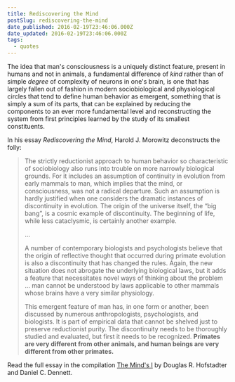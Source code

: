 ```yaml
---
title: Rediscovering the Mind
postSlug: rediscovering-the-mind
date_published: 2016-02-19T23:46:06.000Z
date_updated: 2016-02-19T23:46:06.000Z
tags:
  - quotes
---
```


The idea that man's consciousness is a uniquely distinct feature, present in humans and not in animals, a fundamental difference of *kind* rather than of simple *degree* of complexity of neurons in one's brain, is one that has largely fallen out of fashion in modern sociobiological and physiological circles that tend to define human behavior as emergent, something that is simply a sum of its parts, that can be explained by reducing the components to an ever more fundamental level and reconstructing the system from first principles learned by the study of its smallest constituents.

In his essay *Rediscovering the Mind*, Harold J. Morowitz deconstructs the folly:

> The strictly reductionist approach to human behavior so characteristic of sociobiology also runs into trouble on more narrowly biological grounds. For it includes an assumption of continuity in evolution from early mammals to man, which implies that the mind, or consciousness, was not a radical departure. Such an assumption is hardly justified when one considers the dramatic instances of discontinuity in evolution. The origin of the universe itself, the &#8220;big bang&#8221;, is a cosmic example of discontinuity. The beginning of life, while less cataclysmic, is certainly another example.
>
> &#8230;
>
> A number of contemporary biologists and psychologists believe that the origin of reflective thought that occurred during primate evolution is also a discontinuity that has changed the rules. Again, the new situation does not abrogate the underlying biological laws, but it adds a feature that necessitates novel ways of thinking about the problem &#8230; man cannot be understood by laws applicable to other mammals whose brains have a very similar physiology.
>
> This emergent feature of man has, in one form or another, been discussed by numerous anthropologists, psychologists, and biologists. It is part of empirical data that cannot be shelved just to preserve reductionist purity. The discontinuity needs to be thoroughly studied and evaluated, but first it needs to be recognized. **Primates are very different from other animals, and human beings are very different from other primates.**

Read the full essay in the compilation [The Mind's I](http://amzn.to/24fUGtB) by Douglas R. Hofstadter and Daniel C. Dennett.
